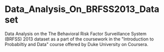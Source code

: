 # Data_Analysis_On_BRFSS2013_Dataset
Data Analysis on the The Behavioral Risk Factor Surveillance System (BRFSS) 2013 dataset as a part of the coursework in the "Introduction to Probabiltiy and Data" course offered by Duke University on Coursera.

